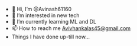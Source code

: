 - 👋 Hi, I’m @Avinash61160
- 👀 I’m interested in new tech 
- 🌱 I’m currently learning ML and DL
- 📫 How to reach me Avivhankalas45@gmail.com
- Things I have done up-till now...
<!---
Avinash61160/Avinash61160 is a ✨ special ✨ repository because its `README.md` (this file) appears on your GitHub profile.
You can click the Preview link to take a look at your changes.
--->
